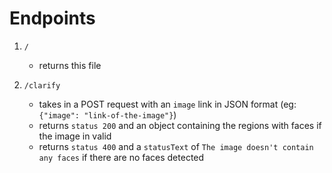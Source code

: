 # Endpoints

1. `/`
    - returns this file

2. `/clarify`
    - takes in a POST request with an `image` link in JSON format (eg: `{"image": "link-of-the-image"}`)
    - returns `status 200` and an object containing the regions with faces if the image in valid
    - returns `status 400` and a `statusText` of `The image doesn't contain any faces` if there are no faces detected

